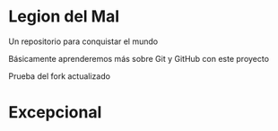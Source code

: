 # Legion del Mal
Un repositorio para conquistar el mundo

Básicamente aprenderemos más sobre Git y GitHub con este proyecto


Prueba del fork actualizado

# Excepcional
